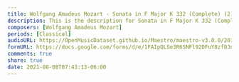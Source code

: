 ```yaml
---
title: Wolfgang Amadeus Mozart - Sonata in F Major K 332 (Complete) (2)
description: This is the description for Sonata in F Major K 332 (Complete) by Wolfgang Amadeus Mozart
composers: [Wolfgang Amadeus Mozart]
periods: [Classical]
audioURL: https://OpenMusicDataset.github.io/Maestro/maestro-v3.0.0/2015/MIDI-Unprocessed_R1_D1-9-12_mid--AUDIO-from_mp3_12_R1_2015_wav--2.midi
formURL: https://docs.google.com/forms/d/e/1FAIpQLSe3R6SNFl92DFuY8zf0Jnhn_TH07UyBeJDfZFduSe-4O70lqA/viewform
comments: true
share: true
date: 2021-08-08T07:43:13-06:00
---
```

